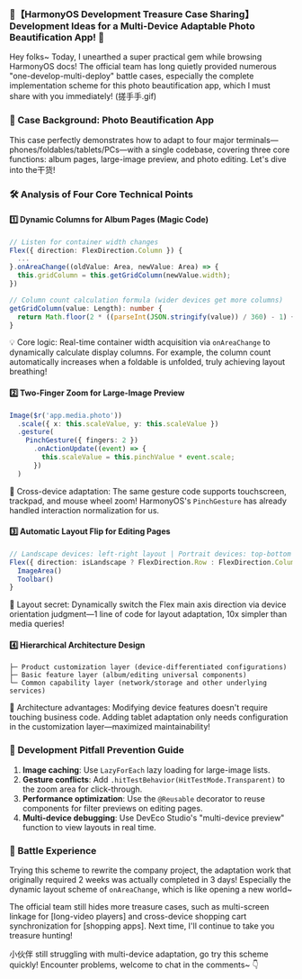 ### 🌟【HarmonyOS Development Treasure Case Sharing】Development Ideas for a Multi-Device Adaptable Photo Beautification App! 🌟  

Hey folks~ Today, I unearthed a super practical gem while browsing HarmonyOS docs! The official team has long quietly provided numerous "one-develop-multi-deploy" battle cases, especially the complete implementation scheme for this photo beautification app, which I must share with you immediately! (搓手手.gif)  


### 🎨 Case Background: Photo Beautification App  
This case perfectly demonstrates how to adapt to four major terminals—phones/foldables/tablets/PCs—with a single codebase, covering three core functions: album pages, large-image preview, and photo editing. Let's dive into the干货!  


### 🛠️ Analysis of Four Core Technical Points  
#### 1️⃣ Dynamic Columns for Album Pages (Magic Code)  
```typescript  
// Listen for container width changes  
Flex({ direction: FlexDirection.Column }) {  
  ...
}.onAreaChange((oldValue: Area, newValue: Area) => {  
  this.gridColumn = this.getGridColumn(newValue.width);  
})  

// Column count calculation formula (wider devices get more columns)  
getGridColumn(value: Length): number {  
  return Math.floor(2 * ((parseInt(JSON.stringify(value)) / 360) - 1) + 4);  
}  
```  
💡 Core logic: Real-time container width acquisition via `onAreaChange` to dynamically calculate display columns. For example, the column count automatically increases when a foldable is unfolded, truly achieving layout breathing!  

#### 2️⃣ Two-Finger Zoom for Large-Image Preview  
```typescript  
Image($r('app.media.photo'))  
  .scale({ x: this.scaleValue, y: this.scaleValue })  
  .gesture(  
    PinchGesture({ fingers: 2 })  
      .onActionUpdate((event) => {  
        this.scaleValue = this.pinchValue * event.scale;  
      })  
  )  
```  
📱 Cross-device adaptation: The same gesture code supports touchscreen, trackpad, and mouse wheel zoom! HarmonyOS's `PinchGesture` has already handled interaction normalization for us.  

#### 3️⃣ Automatic Layout Flip for Editing Pages  
```typescript  
// Landscape devices: left-right layout | Portrait devices: top-bottom layout  
Flex({ direction: isLandscape ? FlexDirection.Row : FlexDirection.Column }) {  
  ImageArea()  
  Toolbar()  
}  
```  
🔄 Layout secret: Dynamically switch the Flex main axis direction via device orientation judgment—1 line of code for layout adaptation, 10x simpler than media queries!  

#### 4️⃣ Hierarchical Architecture Design  
```  
├─ Product customization layer (device-differentiated configurations)  
├─ Basic feature layer (album/editing universal components)  
└─ Common capability layer (network/storage and other underlying services)  
```  
🧱 Architecture advantages: Modifying device features doesn't require touching business code. Adding tablet adaptation only needs configuration in the customization layer—maximized maintainability!  


### 🚀 Development Pitfall Prevention Guide  
1. **Image caching**: Use `LazyForEach` lazy loading for large-image lists.  
2. **Gesture conflicts**: Add `.hitTestBehavior(HitTestMode.Transparent)` to the zoom area for click-through.  
3. **Performance optimization**: Use the `@Reusable` decorator to reuse components for filter previews on editing pages.  
4. **Multi-device debugging**: Use DevEco Studio's "multi-device preview" function to view layouts in real time.  


### 🌈 Battle Experience  
Trying this scheme to rewrite the company project, the adaptation work that originally required 2 weeks was actually completed in 3 days! Especially the dynamic layout scheme of `onAreaChange`, which is like opening a new world~  

The official team still hides more treasure cases, such as multi-screen linkage for [long-video players] and cross-device shopping cart synchronization for [shopping apps]. Next time, I'll continue to take you treasure hunting!  

小伙伴 still struggling with multi-device adaptation, go try this scheme quickly! Encounter problems, welcome to chat in the comments~ 👇
